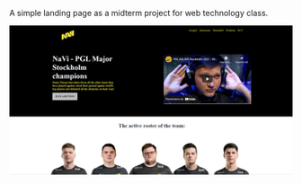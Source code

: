 A simple landing page as a midterm project for web technology class.

![](https://github.com/Boudyyy/webtechproject/blob/main/webproject/image/Screenshot_2.jpg)
